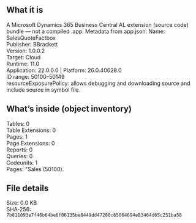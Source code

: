 ## What it is
A Microsoft Dynamics 365 Business Central AL extension (source code) bundle — not a compiled .app.
Metadata from app.json: Name: SalesQuoteFactbox  
Publisher: BBrackett  
Version: 1.0.0.2  
Target: Cloud  
Runtime: 11.0  
Application: 22.0.0.0 | Platform: 26.0.40628.0  
ID range: 50100–50149  
resourceExposurePolicy: allows debugging and downloading source and include source in symbol file.  

## What’s inside (object inventory)
Tables: 0  
Table Extensions: 0  
Pages: 1  
Page Extensions: 0  
Reports: 0  
Queries: 0  
Codeunits: 1  
Pages: "Sales (50100).  

## File details
Size: 0.0 KB  
SHA-256: `7b811093e7f46b64be6f06135be8449dd47280c65064694e83464d65c251ba58`  
